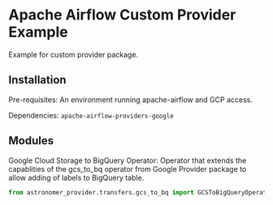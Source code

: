 # Apache Airflow Custom Provider Example

Example for custom provider package.

## Installation

Pre-requisites: An environment running apache-airflow and GCP access.

Dependencies: `apache-airflow-providers-google`

## Modules

Google Cloud Storage to BigQuery Operator: Operator that extends the capablities of the gcs_to_bq operator from Google Provider package to allow adding of labels to BigQuery table.

```py
from astronomer_provider.transfers.gcs_to_bq import GCSToBigQueryOperator
```